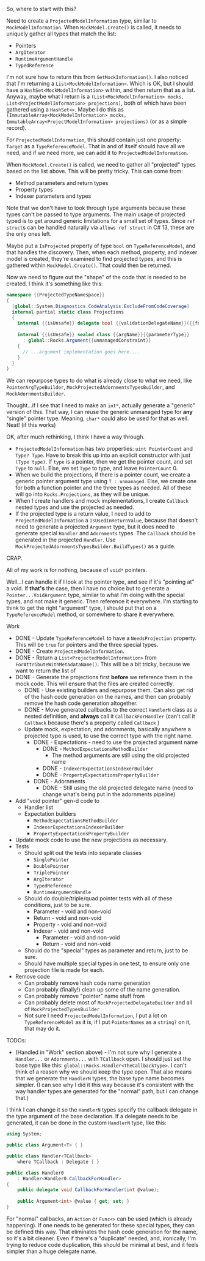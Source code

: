 So, where to start with this?

Need to create a `ProjectedModelInformation` type, similar to `MockModelInformation`. When `MockModel.Create()` is called, it needs to uniquely gather all types that match the list:

* Pointers
* `ArgIterator`
* `RuntimeArgumentHandle`
* `TypedReference`

I'm not sure how to return this from `GetMockInformation()`. I also noticed that I'm returning a `List<MockModelInformation>`. Which is OK, but I should have a `HashSet<MockModelInformation>` within, and then return that as a list. Anyway, maybe what I return is a `(List<MockModelInformation> mocks, List<ProjectModelInformation> projections)`, both of which have been gathered using a `HashSet<>`. Maybe I do this as `(ImmutableArray<MockModelInformation> mocks, ImmutableArray<ProjectModelInformation> projections)` (or as a simple record).

For `ProjectedModelInformation`, this should contain just one property: `Target` as a `TypeReferenceModel`. That in and of itself should have all we need, and if we need more, we can add it to `ProjectedModelInformation`.

When `MockModel.Create()` is called, we need to gather all "projected" types based on the list above. This will be pretty tricky. This can come from:

* Method parameters and return types
* Property types
* Indexer parameters and types

Note that we don't have to look through type arguments because these types can't be passed to type arguments. The main usage of projected typed is to get around generic limitations for a small set of types. Since `ref struct`s can be handled naturally via `allows ref struct` in C# 13, these are the only ones left.

Maybe put a `IsProjected` property of type `bool` on `TypeReferenceModel`, and that handles the discovery. Then, when each method, property, and indexer model is created, they're examined to find projected types, and this is gathered within `MockModel.Create()`. That could then be returned.

Now we need to figure out the "shape" of the code that is needed to be created. I think it's something like this:

```c#
namespace {{ProjectedTypeNamespace}}
{
  [global::System.Diagnostics.CodeAnalysis.ExcludeFromCodeCoverage]
  internal partial static class Projections
  {
    internal {{isUnsafe}} delegate bool {{validationDelegateName}}({{fullyQualifiedName}} @value){{unmanagedConstraint}};
	
    internal {{isUnsafe}} sealed class {{argName}}{{parameterType}}
      : global::Rocks.Argument{{unmanagedConstraint}}
    {
      // ...argument implementation goes here....
    }
  }
}
```

We can repurpose types to do what is already close to what we need, like `PointerArgTypeBuilder`, `MockProjectedAdornmentsTypesBuilder`, and `MockAdornmentsBuilder`. 

Thought...if I see that I need to make an `int*`, actually generate a "generic" version of this. That way, I can reuse the generic unmanaged type for **any** "single" pointer type. Meaning, `char*` could also be used for that as well. Neat! (if this works)

OK, after much rethinking, I think I have a way through.
* `ProjectedModelInformation` has two properties: `uint PointerCount` and `Type? Type`. Have to break this up into an explicit constructor with just `(Type type)`. If `type` is a pointer, then we get the pointer count, and set `Type` to `null`. Else, we set `Type` to type, and leave `PointerCount` 0.
* When we build the projections, if there is a pointer count, we create a generic pointer argument type using `T : unmanaged`. Else, we create one for both a function pointer and the three types as needed. All of these will go into `Rocks.Projections`, as they will be unique.
* When I create handlers and mock implementations, I create `Callback` nested types and use the projected as needed.
* If the projected type is a return value, I need to add to `ProjectedModelInformation` a `IsUsedInReturnValue`, because that doesn't need to generate a projected `Argument` type, but it does need to generate special `Handler` and `Adornments` types. The `Callback` should be generated in the projected `Handler`. Use `MockProjectedAdornmentsTypesBuilder.BuildTypes()` as a guide.

CRAP.

All of my work is for nothing, because of `void*` pointers. 

Well...I can handle it if I look at the pointer type, and see if it's "pointing at" a void. If **that's** the case, then I have no choice but to generate a `Pointer...VoidArgument` type, similar to what I'm doing with the special types, and not make it generic. Then reference it everywhere. I'm starting to think to get the right "argument" type, I should put that on a `TypeReferenceModel` method, or somewhere to share it everywhere.

Work
* DONE - Update `TypeReferenceModel` to have a `NeedsProjection` property. This will be `true` for pointers and the three special types.
* DONE - Create `ProjectedModelInformation`.
* DONE - Return a `List<ProjectedModelInformation>` from `ForAttributeWithMetadataName()`. This will be a bit tricky, because we want to return the list of 
* DONE - Generate the projections first **before** we reference them in the mock code. This will ensure that the files are created correctly.
  * DONE - Use existing builders and repurpose them. Can also get rid of the hash code generation on the names, and then can probably remove the hash code generation altogether.
  * DONE - Move generated callbacks to the correct `HandlerN` class as a nested definition, and **always** call it `CallbackForHandler` (can't call it `Callback` because there's a property called `Callback` )
  * Update mock, expectation, and adornments, basically anywhere a projected type is used, to use the correct type with the right name.
    * DONE - Expectations - need to use the projected argument name
      * DONE - `MethodExpectationsMethodBuilder`
        * The method arguments are still using the old projected name
      * DONE - `IndexerExpectationsIndexerBuilder`
      * DONE - `PropertyExpectationsPropertyBuilder`
    * DONE - Adornments
      * DONE - Still using the old projected delegate name (need to change what's being put in the adornments pipeline)
* Add "void pointer" gen-d code to
  * Handler list
  * Expectation builders
    * `MethodExpectationsMethodBuilder`
    * `IndexerExpectationsIndexerBuilder`
    * `PropertyExpectationsPropertyBuilder`
* Update mock code to use the new projections as necessary.
* Tests
  * Should split out the tests into separate classes
    * `SinglePointer`
    * `DoublePointer`
    * `TriplePointer`
    * `ArgIterator`
    * `TypedReference`
    * `RuntimeArgumentHandle`
  * Should do double/triple/quad pointer tests with all of these conditions, just to be sure.
    * Parameter - void and non-void
    * Return - void and non-void
    * Property - void and non-void
    * Indexer - void and non-void
      * Parameter - void and non-void
      * Return - void and non-void
  * Should do the "special" types as parameter and return, just to be sure.
  * Should have multiple special types in one test, to ensure only one projection file is made for each.
* Remove code
  * Can probably remove hash code name generation
  * Can probably (finally!) clean up some of the name generation.
  * Can probably remove "pointer" name stuff from 
  * Can probably delete most of `MockProjectedDelegateBuilder` and all of `MockProjectedTypesBuilder`
  * Not sure I need `ProjectedModelInformation`, I put a lot on `TypeReferenceModel` as it is, if I put `PointerNames` as a `string?` on it, that may do it.

TODOs:
* (Handled in "Work" section above) - I'm not sure why I generate a `Handler...` or `Adornments...` with `TCallback` open. I should just set the base type like this: `global::Rocks.Handler<TheCallbackType>`. I can't think of a reason why we should keep the type open. That also means that we generate the `HandlerN` types, the base type name becomes simpler. (I can see why I did it this way because it's consistent with the way handler types are generated for the "normal" path, but I can change that.)

I think I can change it so the `HandlerN` types specify the callback delegate in the type argument of the base declaration. If a delegate needs to be generated, it can be done in the custom `HandlerN` type, like this:

```c#
using System;

public class Argument<T> { }

public class Handler<TCallback>
    where TCallback : Delegate { }

public class Handler0
    : Handler<Handler0.CallbackForHandler>
{
    public delegate void CallbackForHandler(int @value);
    
    public Argument<int> @value { get; set; }
}
```

For "normal" callbacks, an `Action` or `Func<>` can be used (which is already happening). If one needs to be generated for these special types, they can be defined this way. That eliminates the hash code generation for the name, so it's a bit cleaner. Even if there's a "duplicate" needed, and, ironically, I'm trying to reduce code duplication, this should be minimal at best, and it feels simpler than a huge delegate name.